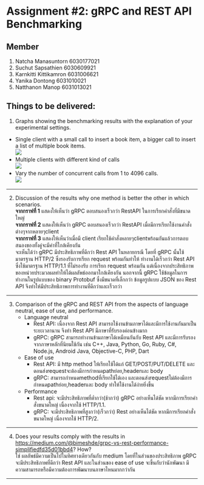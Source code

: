 # Assignment #2: gRPC and REST API Benchmarking
## Member

1. Natcha Manasuntorn 6030177021
2. Suchut Sapsathien 6030609921
3. Karnkitti Kittikamron 6031006621
4. Yanika Dontong 6031010021
5. Natthanon Manop 6031013021
## Things to be delivered:
1. Graphs showing the benchmarking results with the explanation of your experimental settings. </br>
* Single client with a small call to insert a book item, a bigger call to insert a list of multiple book items. </br>
![](https://i.imgur.com/3j09doy.png)
* Multiple clients with different kind of calls </br>
![](https://i.imgur.com/grr5D4y.png)
* Vary the number of concurrent calls from 1 to 4096 calls. </br>
![](https://i.imgur.com/oHVokAu.png)
---

2. Discussion of the results why one method is better the other in which scenarios.</br>
**จากกราฟที่ 1** แสดงให้เห็นว่า gRPC ตอบสนองเร็วกว่า RestAPI ในการเรียกคำสั่งที่มีขนาดใหญ่ </br>
**จากกราฟที่ 2** แสดงให้เห็นว่า gRPC ตอบสนองเร็วกว่า RestAPI เมื่อมีการเรียกใช้งานคำสั่งต่างๆจากหลายๆclient </br>
**จากกราฟที่ 3** แสดงให้เห็นว่าเมื่อมี client เรียกใช้คำสั่งหลายๆclientพร้อมกันแล้วการตอบสนองของทั้งคู่จะมีค่าที่ใกล้เคียงกัน </br>
จะเห็นได้ว่า gRPC มีประสิทธิภาพที่ดีกว่า Rest API ในหลายกรณี โดยที่ gRPC นั้นใช้มาตรฐาน HTTP/2 ซึ่งรองรับการเรียก request พร้อมกันทำให้ ทำงานได้เร็วกว่า Rest API ซึ่งใช้มาตรฐาน HTTP/1.1 ที่ไม่รองรับ การเรียก request พร้อมกัน แต่เนื่องจากประสิทธิภาพของหน่วยประมวลผลทำให้ได้ผลลัพธ์ออกมาใกล้เคียงกัน นอกจากนี้ gRPC ใช้ข้อมูลในการทำงานในรูปแบบของ binary Protobuf ซึ่งมีขนาดที่เล็กกว่า ข้อมูลรูปแบบ JSON ของ Rest API จึงทำให้มีประสิทธิภาพการทำงานที่ดีกว่าและเร็วกว่า

---

3. Comparison of the gRPC and REST API from the aspects of language neutral, ease of use, and performance. 
    - Language neutral
        - Rest API: เนื่องจาก Rest API สามารถใช้งานข้ามภาษาได้และมีการใช้งานกันมาเป็นระยะเวลานาน จึงทำ Rest API มีภาษาที่รับรองค่อนข้างมาก
        - gRPC: gRPC สามารถทำงานข้ามภาษาได้เหมือนกันกับ Rest API และมีการรับรองจากภาษาหลักที่นิยมใช้กัน เช่น C++, Java, Python, Go, Ruby, C#, Node.js, Android Java, Objective-C, PHP, Dart
    - Ease of use
        - Rest API: มี http method ให้เรียกใช้ได้แก่ GET/POST/PUT/DELETE และตอนส่งrequestจะต้องมีการกำหนดpathย่อย,headerและ body 
        - gRPC: สามารถกำหนดmethodที่เรียกใช้ได้เอง และตอนส่งrequestไม่ต้องมีการกำหนดpathย่อย,headerและ body ทำให้ใช้งานได้ง่ายยิ่งขึ้น
    - Performance
        - Rest api: จะมีประสิทธิภาพที่ต่ำกว่า(ช้ากว่า) gRPC อย่างเห็นได้ชัด หากมีการเรียกคำสั่งขนาดใหญ่ เนื่องจากใช้ HTTP/1.1.
        - gRPC: จะมีประสิทธิภาพที่สูงกว่า(เร็วกว่า) Rest อย่างเห็นได้ชัด หากมีการเรียกคำสั่งขนาดใหญ่ เนื่องจากใช้ HTTP/2.
---

4. Does your results comply with the results in https://medium.com/@bimeshde/grpc-vs-rest-performance-simplifiedfd35d01bbd4? How? </br>
ใช่ ผลลัพธ์มีความเป็นไปในทิศทางเดียวกันกับ medium โดยที่ในส่วนของประสิทธิภาพ gRPC จะมีประสิทธิภาพที่ดีกว่า Rest API และในส่วนของ ease of use จะขึ้นกับว่านักพัฒนา มีความสามารถหรือมีความต้องการพัฒนาบนภาษาไหนมากกว่ากัน

---
